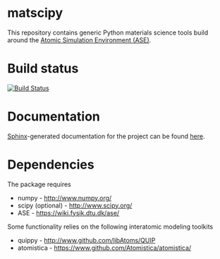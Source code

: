 matscipy
========

This repository contains generic Python materials science tools build around the
[Atomic Simulation Environment (ASE)](https://wiki.fysik.dtu.dk/ase/).

Build status
============

[![Build Status](https://travis-ci.org/libAtoms/matscipy.svg?branch=master)](https://travis-ci.org/libAtoms/matscipy)

Documentation
=============

[Sphinx](http://sphinx-doc.org/)-generated documentation for the project can be found [here](http://libatoms.github.io/matscipy/).

Dependencies
============

The package requires

* numpy - http://www.numpy.org/
* scipy (optional) - http://www.scipy.org/
* ASE - https://wiki.fysik.dtu.dk/ase/

Some functionality relies on the following interatomic modeling toolkits

* quippy - http://www.github.com/libAtoms/QUIP
* atomistica - https://www.github.com/Atomistica/atomistica/
